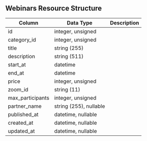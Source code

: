 ## Webinars Resource Structure

| Column | Data Type | Description |
| ------ | --------- | ----------- |
| id | integer, unsigned |  |
| category_id | integer, unsigned |  |
| title | string (255) |  |
| description | string (511) |  |
| start_at | datetime |  |
| end_at | datetime |  |
| price | integer, unsigned |  |
| zoom_id | string (11) |  |
| max_participants | integer, unsigned |  |
| partner_name | string (255), nullable |  |
| published_at | datetime, nullable |  |
| created_at | datetime, nullable |  |
| updated_at | datetime, nullable |  |

